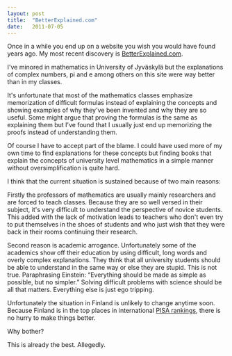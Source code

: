 ```yaml
---
layout: post
title:  "BetterExplained.com"
date:   2011-07-05
---
```


Once in a while you end up on a website you wish you would have found years ago. My most recent discovery is [BetterExplained.com](http://betterexplained.com/).

I've minored in mathematics in University of Jyväskylä but the explanations of complex numbers, pi and e among others on this site were way better than in my classes.

It's unfortunate that most of the mathematics classes emphasize memorization of difficult formulas instead of explaining the concepts and showing examples of why they've been invented and why they are so useful. Some might argue that proving the formulas is the same as explaining them but I've found that I usually just end up memorizing the proofs instead of understanding them.

Of course I have to accept part of the blame. I could have used more of my own time to find explanations for these concepts but finding books that explain the concepts of university level mathematics in a simple manner without oversimplification is quite hard.

I think that the current situation is sustained because of two main reasons:

Firstly the professors of mathematics are usually mainly researchers and are forced to teach classes. Because they are so well versed in their subject, it's very difficult to understand the perspective of novice students. This added with the lack of motivation leads to teachers who don't even try to put themselves in the shoes of students and who just wish that they were back in their rooms continuing their research.

Second reason is academic arrogance. Unfortunately some of the academics show off their education by using difficult, long words and overly complex explanations. They think that all university students should be able to understand in the same way or else they are stupid. This is not true. Paraphrasing Einstein: “Everything should be made as simple as possible, but no simpler.” Solving difficult problems with science should be all that matters. Everything else is just ego tripping.

Unfortunately the situation in Finland is unlikely to change anytime soon. Because Finland is in the top places in international [PISA rankings](http://www.guardian.co.uk/news/datablog/2010/dec/07/world-education-rankings-maths-science-reading), there is no hurry to make things better.

Why bother?

This is already the best. Allegedly.


